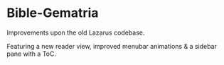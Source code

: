 # Bible-Gematria
Improvements upon the old Lazarus codebase.

Featuring a new reader view, improved menubar animations & a sidebar pane with a ToC.
